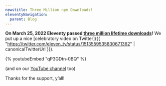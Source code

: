 ```yaml
---
newstitle: Three Million npm Downloads!
eleventyNavigation:
  parent: Blog
---
```


**On March 25, 2022 Eleventy passed [three million lifetime downloads](https://npm-stat.com/charts.html?package=%4011ty%2Feleventy&from=2018-01-01&to=2022-03-25)!** We put up a nice [celebratory video on Twitter]({{ "https://twitter.com/eleven_ty/status/1513559535830671362" | canonicalTwitterUrl }}).

{% youtubeEmbed "qP3GDtn-0BQ" %}

(and on our [YouTube channel](https://www.youtube.com/watch?v=qP3GDtn-0BQ) too)

Thanks for the support, y’all!
